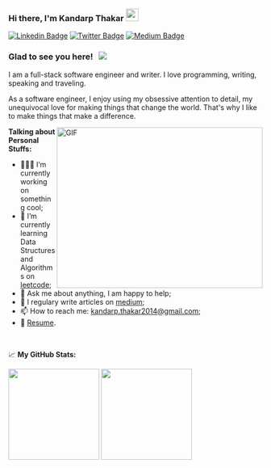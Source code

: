 ### Hi there, I'm Kandarp Thakar <img src="https://media.giphy.com/media/hvRJCLFzcasrR4ia7z/giphy.gif" width="25px">

[![Linkedin Badge](https://img.shields.io/badge/-LinkedIn-0e76a8?style=flat-square&logo=Linkedin&logoColor=white)](https://www.linkedin.com/in/kandarpthakar/)
[![Twitter Badge](https://img.shields.io/badge/-Twitter-00acee?style=flat-square&logo=Twitter&logoColor=white)](https://twitter.com/kandarp1990)
[![Medium Badge](https://img.shields.io/badge/medium-%2312100E.svg?&style=for-square&logo=medium&logoColor=white)](https://medium.com/@kandarp.thakar2014)


### Glad to see you here! &nbsp; ![](https://visitor-badge.glitch.me/badge?page_id=kthakar1990.Kandarp-Thakar)

I am a full-stack software engineer and writer. I love programming, writing, speaking and traveling.

As a software engineer, I enjoy using my obsessive attention to detail, my unequivocal love for making things that change the world. That's why I like to make things that make a difference.

<img align="right" alt="GIF" src="https://github.com/kthakar1990/kthakar1990/blob/main/coding.gif?raw=true" width="408" height="318" />
  

**Talking about Personal Stuffs:**

- 👨🏻‍💻 I’m currently working on something cool;
- 🚀 I’m currently learning Data Structures and Algorithms on [leetcode](https://leetcode.com/Kandarp2014/);
- 💬 Ask me about anything, I am happy to help;
- 📝 I regulary write articles on [medium](https://medium.com/@kandarp.thakar2014);
- 📫 How to reach me: kandarp.thakar2014@gmail.com;
- 📝 [Resume]().

</br>

<!--START_SECTION:waka-->
<!--END_SECTION:waka-->

📈 **My GitHub Stats:**
<p>
  <img height="180em" src="https://github-readme-stats.vercel.app/api?username=kthakar1990&show_icons=true&hide_border=true&&count_private=true&include_all_commits=true" />
  <img height="180em" src="https://github-readme-stats.vercel.app/api/top-langs/?username=kthakar1990&show_icons=true&hide_border=true&layout=compact&langs_count=8"/>
</p>
